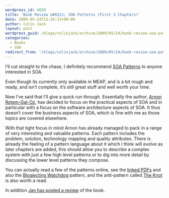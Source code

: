 ```yaml
---
wordpress_id: 4650
title: 'Book Review &#8211; SOA Patterns (First 5 Chapters)'
date: 2009-05-24T12:24:13+00:00
author: Colin Jack
layout: post
wordpress_guid: /blogs/colinjack/archive/2009/05/24/book-review-soa-patterns-first-5-chapters.aspx
categories:
  - Books
  - SOA
redirect_from: "/blogs/colinjack/archive/2009/05/24/book-review-soa-patterns-first-5-chapters.aspx/"
---
```

I&#8217;ll cut straight to the chase, I definitely recommend [SOA Patterns](http://www.manning.com/rotem/) to anyone interested in SOA. 

Even though its currently only available in MEAP, and is a bit rough and ready, and isn&#8217;t complete, it&#8217;s still great stuff and well worth your time.

Now I&#8217;ve said that I&#8217;ll give a quick run through. Essentially the author, [Arnon Rotem-Gal-Oz](http://www.rgoarchitects.com/nblog/default.aspx), has decided to focus on the practical aspects of SOA and in particular with a focus on the software architecture aspects of SOA. It thus doesn&#8217;t cover the business aspects of SOA, which is fine with me as those topics are covered elsewhere.

With that tight focus in mind Arnon has already managed to pack in a range of very interesting and valuable patterns. Each pattern includes the problem, solution, technology mapping and quality attributes. There is already the feeling of a pattern language about it which I think will evolve as later chapters are added, this should allow you to describe a complex system with just a few high level patterns or to dig into more detail by discussing the lower level patterns they compose.

You can actually read a few of the patterns online, see the [linked PDFs](http://www.rgoarchitects.com/SOAPatterns/) and also the [Blogjecting Watchdog](http://www.rgoarchitects.com/nblog/2009/04/30/SOAPatternsNdashBlogjectingWatchdog.aspx) pattern, and the anti-pattern called [The Knot](http://www.rgoarchitects.com/Files/SOAPatterns/TheKnot.pdf) is also worth a read. 

In addition [Jan has posted a review](http://vanryswyckjan.blogspot.com/2009/04/half-book-review-soa-patterns.html) of the book.